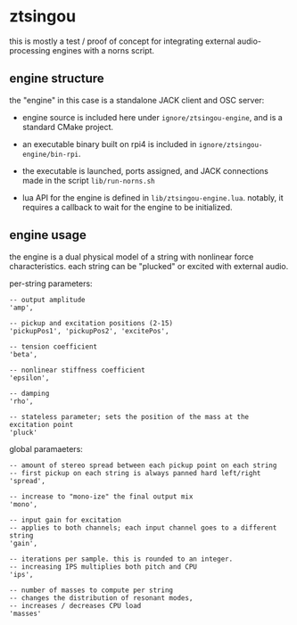 # ztsingou

this is mostly a test / proof of concept for integrating external audio-processing engines with a norns script.


## engine structure

the "engine" in this case is a standalone JACK client and OSC server:
- engine source is included here under `ignore/ztsingou-engine`, and is a standard CMake project. 

- an executable binary built on rpi4 is included in `ignore/ztsingou-engine/bin-rpi`.

- the executable is launched, ports assigned, and JACK connections made in the script `lib/run-norns.sh`

- lua API for the engine is defined in `lib/ztsingou-engine.lua`. notably, it requires a callback to wait for the engine to be initialized.

## engine usage

the engine is a dual physical model of a string with nonlinear force characteristics. each string can be "plucked" or excited with external audio. 

per-string parameters:

```
-- output amplitude
'amp', 

-- pickup and excitation positions (2-15)
'pickupPos1', 'pickupPos2', 'excitePos', 

-- tension coefficient
'beta',

-- nonlinear stiffness coefficient
'epsilon', 

-- damping
'rho', 

-- stateless parameter; sets the position of the mass at the excitation point
'pluck'
```


global paramaeters:

```
-- amount of stereo spread between each pickup point on each string
-- first pickup on each string is always panned hard left/right
'spread', 

-- increase to "mono-ize" the final output mix
'mono', 

-- input gain for excitation
-- applies to both channels; each input channel goes to a different string
'gain',

-- iterations per sample. this is rounded to an integer. 
-- increasing IPS multiplies both pitch and CPU
'ips', 

-- number of masses to compute per string
-- changes the distribution of resonant modes,
-- increases / decreases CPU load
'masses'
```
